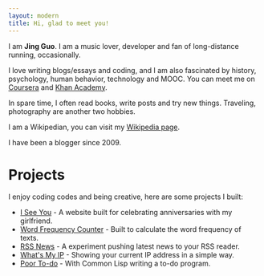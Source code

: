 ```yaml
---
layout: modern
title: Hi, glad to meet you!
---
```


I am **Jing Guo**. I am a music lover, developer and fan of long-distance running, occasionally.

I love writing blogs/essays and coding, and I am also fascinated by history, psychology, human behavior, technology and MOOC. You can meet me on [Coursera](https://www.coursera.org/user/i/361951d01125a4915d2bc9815ad17a1b) and [Khan Academy](https://www.khanacademy.org/profile/guojing/).

In spare time, I often read books, write posts and try new things. Traveling, photography are another two hobbies.

I am a Wikipedian, you can visit my [Wikipedia page](http://zh.wikipedia.org/wiki/User:Guojkiwi).

I have been a blogger since 2009.

Projects
=====

I enjoy coding codes and being creative, here are some projects I built:

* [I See You](http://iseeyou.funnyguo.me/) - A website built for celebrating anniversaries with my girlfriend.
* [Word Frequency Counter](https://github.com/guojing0/my_python/blob/master/frequency.py) - Built to calculate the word frequency of texts.
* [RSS News](http://rssnews.funnyguo.me/) - A experiment pushing latest news to your RSS reader.
* [What's My IP](http://whatsmyip.funnyguo.me/) - Showing your current IP address in a simple way.
* [Poor To-do](https://github.com/guojing0/common-lisp/blob/master/todo.lisp) - With Common Lisp writing a to-do program.

